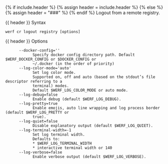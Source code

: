 {% if include.header %}
{% assign header = include.header %}
{% else %}
{% assign header = "###" %}
{% endif %}
Logout from a remote registry.

{{ header }} Syntax

```shell
werf cr logout registry [options]
```

{{ header }} Options

```shell
      --docker-config=''
            Specify docker config directory path. Default $WERF_DOCKER_CONFIG or $DOCKER_CONFIG or  
            ~/.docker (in the order of priority)
      --log-color-mode='auto'
            Set log color mode.
            Supported on, off and auto (based on the stdout’s file descriptor referring to a        
            terminal) modes.
            Default $WERF_LOG_COLOR_MODE or auto mode.
      --log-debug=false
            Enable debug (default $WERF_LOG_DEBUG).
      --log-pretty=true
            Enable emojis, auto line wrapping and log process border (default $WERF_LOG_PRETTY or   
            true).
      --log-quiet=false
            Disable explanatory output (default $WERF_LOG_QUIET).
      --log-terminal-width=-1
            Set log terminal width.
            Defaults to:
            * $WERF_LOG_TERMINAL_WIDTH
            * interactive terminal width or 140
      --log-verbose=false
            Enable verbose output (default $WERF_LOG_VERBOSE).
```

